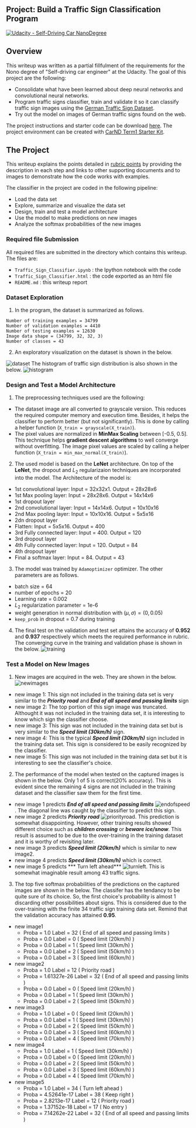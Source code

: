 ## Project: Build a Traffic Sign Classification Program
[![Udacity - Self-Driving Car NanoDegree](https://s3.amazonaws.com/udacity-sdc/github/shield-carnd.svg)](http://www.udacity.com/drive)

[dataset]: ./examples/dataset.png
[newimage1]: ./examples/ni0.png
[newimage2]: ./examples/ni1.png
[newimage3]: ./examples/ni2.png
[newimage4]: ./examples/ni3.png
[newimage5]: ./examples/ni4.png
[histogram]: ./examples/histo.png
[newimages]: ./examples/newimages.png
[priorityroad]: ./examples/priorityroad.png
[endofspeed]: ./examples/endofallspeed.png
[turnleft]: ./examples/turnleft.png
[training]: ./examples/train_curve.png

Overview
---
This writeup was written as a partial fillfulment of the requirements for the Nono degree of "Self-driving car engineer" at the Udacity. The goal of this project are the following:
- Consolidate what have been learned about deep neural networks and convolutional neural networks.
- Program traffic signs classifier, train and validate it so it can classify traffic sign images using the [German Traffic Sign Dataset](http://benchmark.ini.rub.de/?section=gtsrb&subsection=dataset).
- Try out the model on images of German traffic signs found on the web.

The project instructions and starter code can be download [here](https://github.com/udacity/CarND-Traffic-Sign-Classifier-Project/blob/master/Traffic_Sign_Classifier.ipynb).
The project environment can be created with [CarND Term1 Starter Kit](https://github.com/udacity/CarND-Term1-Starter-Kit/blob/master/README.md).

The Project
---
This writeup explains the points detailed in [rubric points](https://review.udacity.com/#!/rubrics/481/view) by providing the description in each step and links to other supporting documents and to images to demonstrate how the code works with examples.

The classifier in the project are coded in the following pipeline:
* Load the data set
* Explore, summarize and visualize the data set
* Design, train and test a model architecture
* Use the model to make predictions on new images
* Analyze the softmax probabilities of the new images

### Required file Submission
All required files are submitted in the directory which contains this writeup.
The files are:

* `Traffic_Sign_Classifier.ipynb` : the Ipython notebook with the code
* `Traffic_Sign_Classifier.html` : the code exported as an html file
* `README.md` : this writeup report


### Dataset Exploration
1. In the program, the dataset is summarized as follows.
```
Number of training examples = 34799
Number of validation examples = 4410
Number of testing examples = 12630
Image data shape = (34799, 32, 32, 3)
Number of classes = 43
```
2. An exploratory visualization on the dataset is shown in the below.

![dataset]
The histogram of traffic sign distribution is also shown in the below.
![histogram]
### Design and Test a Model Architecture
1. The preprocessing techniques used are the following:
 * The dataset image are all converted to grayscale version. This reduces the required computer memory and execution time. Besides, it helps the classifier to perform better (but not significantly). This is done by calling a helper function (`X_train = grayscale(X_train)`).
 * The pixel values are normalized in **MinMax Scaling** between [-0.5, 0.5]. This technique helps **gradient descent algorithms** to well converge without overfitting. The image pixel values are scaled by calling a helper function (`X_train = min_max_normal(X_train)`).
2. The used model is based on the **LeNet** architecture. On top of the **LeNet**, the dropout and $L_2$ regularizaion techniques are incorporated into the model. The Architecture of the model is:
 * 1st convolutional layer: Input = 32x32x1. Output = 28x28x6
 * 1st Max pooling layer: Input = 28x28x6. Output = 14x14x6
 * 1st dropout layer
 * 2nd convolutional layer: Input = 14x14x6. Output = 10x10x16
 * 2nd Max pooling layer: Input = 10x10x16. Output = 5x5x16
 * 2dn dropout layer
 * Flatten: Input = 5x5x16. Output = 400
 * 3rd Fully connected layer: Input = 400. Output = 120
 * 3rd dropout layer
 * 4th Fully connected layer: Input = 120. Output = 84
 * 4th dropout layer
 * Final a softmax layer: Input = 84. Output = 43
3. The model was trained by `Adamoptimizer` optimizer. The other parameters are as follows.
 * batch size = 64
 * number of epochs = 20
 * Learning rate = 0.002
 * $L_2$ regularization parameter = 1e-6
 * weight generation in normal distribution with $(\mu, \sigma) = (0, 0.05)$
 * `keep_prob` in dropout = 0.7 during training
4. The final test on the validation and test set attains the accuracy of **0.952** and **0.937** respectively which meets the required performance in rubric. The converging curve in the training and validation phase is shown in the below.
![training]

### Test a Model on New Images
1. New images are acquired in the web. They are shown in the below.
![newimages]
 * new image 1:  This sign not included in the training data set is very similar to the ***Priority road*** and ***End of all speed and passing limits*** sign 
 * new image 2: The top portion of this sign image was truncated. Althought it was not included in the training data set, it is interesting to know which sign the classifier choose.
 * new image 3:  This sign was not included in the training data set but is very similar to the ***Speed limit (30km/h)*** sign.
 * new image 4:  This is the typical ***Speed limit (30km/h)*** sign included in the training data set. This sign is considered to be easily recognized by the classifier.
 * new image 5: This sign was not included in the training data set but it is interesting to see the classifier's choice.
2. The performance of the model when tested on the captured images is shown in the below. Only 1 of 5 is correct(20% accuracy). This is evident since the remaining 4 signs are not included in the training dataset and the classifier saw them for the first time.
 * new image 1 predicts ***End of all speed and passing limits*** ![endofspeed]. The diagonal line was caught by the classifier to predict this sign.
 * new image 2 predicts ***Priority road*** ![priorityroad]. This prediction is somewhat disappointing. However, other training results showed different choice such as ***children crossing*** or ***beware ice/snow***. This result is assumed to be due to the over-training in the training dataset and it is worthy of revisiting later.
 * new image 3 predicts ***Speed limit (20km/h)*** which is similar to new image2.
 * new image 4 predicts ***Speed limit (30km/h)*** which is correct.
 * new image 5 predicts *** Turn left ahead*** ![turnleft]. This is somewhat imaginable result among 43 traffic signs.
3. The top five softmax probabilities of the predictions on the captured images are shown in the below. The classifer has the tendancy to be quite sure of its choice. So, the first choice's probability is almost 1 discarding other possibilities about signs. This is considered due to the over-training with the finite 34 traffic sign training data set. Remind that the validation accuracy has attained **0.95**.
 * new image1
	* Proba =  1.0 Label =  32 ( End of all speed and passing limits )
	* Proba =  0.0 Label =  0 ( Speed limit (20km/h) )
	* Proba =  0.0 Label =  1 ( Speed limit (30km/h) )
	* Proba =  0.0 Label =  2 ( Speed limit (50km/h) )
	* Proba =  0.0 Label =  3 ( Speed limit (60km/h) )
 * new image2
	* Proba =  1.0 Label =  12 ( Priority road )
	* Proba =  1.61327e-26 Label =  32 ( End of all speed and passing limits )
	* Proba =  0.0 Label =  0 ( Speed limit (20km/h) )
	* Proba =  0.0 Label =  1 ( Speed limit (30km/h) )
	* Proba =  0.0 Label =  2 ( Speed limit (50km/h) )
 * new image3
	* Proba =  1.0 Label =  0 ( Speed limit (20km/h) )
	* Proba =  0.0 Label =  1 ( Speed limit (30km/h) )
	* Proba =  0.0 Label =  2 ( Speed limit (50km/h) )
	* Proba =  0.0 Label =  3 ( Speed limit (60km/h) )
	* Proba =  0.0 Label =  4 ( Speed limit (70km/h) )
 * new image4
	* Proba =  1.0 Label =  1 ( Speed limit (30km/h) )
	* Proba =  0.0 Label =  0 ( Speed limit (20km/h) )
	* Proba =  0.0 Label =  2 ( Speed limit (50km/h) )
	* Proba =  0.0 Label =  3 ( Speed limit (60km/h) )
	* Proba =  0.0 Label =  4 ( Speed limit (70km/h) )
 * new image5
	* Proba =  1.0 Label =  34 ( Turn left ahead )
	* Proba =  4.52641e-17 Label =  38 ( Keep right )
	* Proba =  2.8213e-17 Label =  12 ( Priority road )
	* Proba =  1.37152e-18 Label =  17 ( No entry )
	* Proba =  7.14262e-22 Label =  32 ( End of all speed and passing limits )

